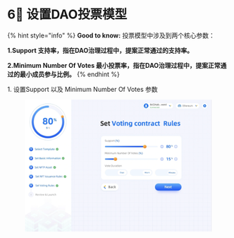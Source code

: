# 6⃣️ 设置DAO投票模型

{% hint style="info" %}
**Good to know:**  投票模型中涉及到两个核心参数：

**1.Support  支持率，指在DAO治理过程中，提案正常通过的支持率。**

**2.Minimum Number Of Votes  最小投票率，指在DAO治理过程中，提案正常通过的最小成员参与比例。**
{% endhint %}

1. 设置Support 以及 Minimum Number Of Votes 参数

<figure><img src="../../.gitbook/assets/image (2).png" alt=""><figcaption></figcaption></figure>

